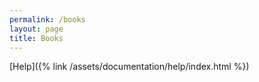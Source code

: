 ```yaml
---
permalink: /books
layout: page
title: Books
---
```



[Help]({% link /assets/documentation/help/index.html %})